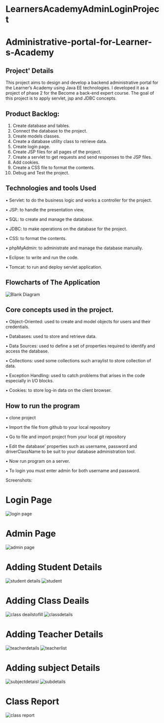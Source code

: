# LearnersAcademyAdminLoginProject
# Administrative-portal-for-Learner-s-Academy
## Project' Details
This project aims to design and develop a backend administrative portal for the Learner’s Academy using Java EE technologies. I developed it as a project of phase 2 for the Become a back-end expert course.
The goal of this project is to apply servlet, jsp and JDBC concepts.

## Product Backlog:
1.	Create database and tables.
2.	Connect the database to the project.
3.	Create models classes.
4.	Create  a database utility class to retrieve data.
5.	Create login page.
6.	Create JSP files for all pages of the project.
7.	Create a servlet to get requests and send responses to the JSP files.
8.	Add cookies.
9.	Create a CSS file to format the contents.
10.	Debug and Test the project.

## Technologies and tools Used
•	Servlet: to do the business logic and works a controller for the project. 

•	JSP: to handle the presentation view.

•	SQL: to create and manage the database.

•	JDBC: to make operations on the database for the project.

•	CSS: to format the contents.

•	phpMyAdmin: to administrate and manage the database manually.

•	Eclipse: to write and run the code.

•	Tomcat: to run and deploy servlet application.

## Flowcharts of The Application

![Blank Diagram](https://user-images.githubusercontent.com/64940728/120771636-182e8e00-c528-11eb-92bb-f5856138c93f.png)


## Core concepts used in the project. 
•	Object-Oriented: used to create and model objects for users and their credentials.

•	Databases: used to store and retrieve data.

•	Data Sources: used to define a set of properties required to identify and access the database.

•	Collections: used some collections such arraylist to store collection of data. 

•	Exception Handling: used to catch problems that arises in the code especially in I/O blocks.

•	Cookies: to store log-in data on the client browser. 


## How to run the program
•	clone project

•	Import the file from github to your local repository 

•	Go to file and import project from your local git repository

•	Edit the database’ properties such as username, password and driverClassName to be suit to your database administration tool.

•	Now run program on a server.

•	To login you must enter admin for both username and password.

Screenshots:

 # Login Page
 
![login page](https://user-images.githubusercontent.com/98210850/166095564-80c8ae37-9263-4439-b946-ee51f256da40.png)

# Admin Page

![admin page](https://user-images.githubusercontent.com/98210850/166095718-3d9446f1-fc85-4f8c-aea1-9958db5a2985.png)

# Adding Student Details
![student details](https://user-images.githubusercontent.com/98210850/166095796-ee8c5321-387c-466a-8b44-03b5d81a33ae.png)
![student](https://user-images.githubusercontent.com/98210850/166095797-ca9509f0-6d6b-413a-85ca-2a84ef0a9a05.png)

# Adding Class Deails
![class deailstofill](https://user-images.githubusercontent.com/98210850/166095791-5076ef84-0e67-4e46-bf11-b8bf312bbf2f.png)
![classdetails](https://user-images.githubusercontent.com/98210850/166095794-274fe4e9-0b14-490c-9278-215c88b8aaa6.png)

# Adding Teacher Details
![teacherdetails](https://user-images.githubusercontent.com/98210850/166095802-0c4c0175-4393-4d8f-aca2-d82615be98a3.png)
![teacherlist](https://user-images.githubusercontent.com/98210850/166095795-40660338-8289-4713-a370-77a7107d7694.png)

# Adding subject Details
![subjectdetaisl](https://user-images.githubusercontent.com/98210850/166095801-109ed0d3-0275-4d03-87fa-7b024aea71e8.png)
![subdetails](https://user-images.githubusercontent.com/98210850/166095793-e18e067e-b4a4-4775-a273-2642ea7a3359.png)


# Class Report
![class report](https://user-images.githubusercontent.com/98210850/166095800-f4696e2f-0584-4a39-932e-cc1c174de742.png)



